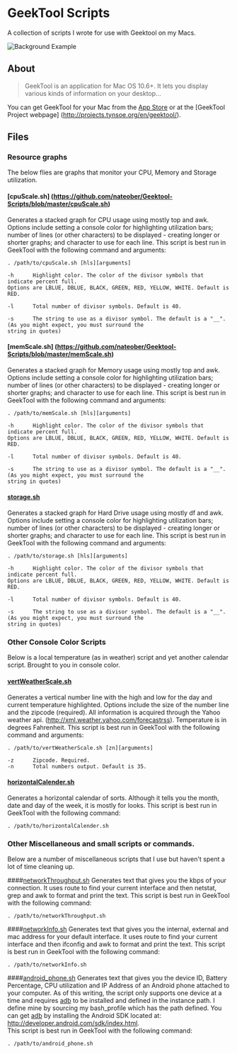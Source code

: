 # GeekTool Scripts

A collection of scripts I wrote for use with Geektool on my Macs.

<img src="http://dl.dropbox.com/u/2970815/Geektool.png" alt="Background Example" />

## About
>GeekTool is an application for Mac OS 10.6+. 
>It lets you display various kinds of information on your desktop...

You can get GeekTool for your Mac from the [App Store](http://itunes.apple.com/us/app/geektool/id456877552?mt=12) or at the [GeekTool Project webpage] (http://projects.tynsoe.org/en/geektool/).

## Files
### Resource graphs
The below flies are graphs that monitor your CPU, Memory and Storage utilization.

#### [cpuScale.sh] (https://github.com/nateober/Geektool-Scripts/blob/master/cpuScale.sh)
Generates a stacked graph for CPU usage using mostly top and awk.
Options include setting a console color for highlighting utilization bars; number of lines (or other characters) to be displayed - creating longer or shorter graphs; and character to use for each line. 
This script is best run in GeekTool with the following command and arguments:

	. /path/to/cpuScale.sh [hls][arguments]
	
	-h      Highlight color. The color of the divisor symbols that indicate percent full. 
	Options are LBLUE, DBLUE, BLACK, GREEN, RED, YELLOW, WHITE. Default is RED.
	
	-l      Total number of divisor symbols. Default is 40.
	
	-s      The string to use as a divisor symbol. The default is a "__". (As you might expect, you must surround the
	string in quotes)

#### [memScale.sh] (https://github.com/nateober/Geektool-Scripts/blob/master/memScale.sh)
Generates a stacked graph for Memory usage using mostly top and awk.
Options include setting a console color for highlighting utilization bars; number of lines (or other characters) to be displayed - creating longer or shorter graphs; and character to use for each line. 
This script is best run in GeekTool with the following command and arguments:

	. /path/to/memScale.sh [hls][arguments]
	
	-h      Highlight color. The color of the divisor symbols that indicate percent full. 
	Options are LBLUE, DBLUE, BLACK, GREEN, RED, YELLOW, WHITE. Default is RED.
	
	-l      Total number of divisor symbols. Default is 40.
	
	-s      The string to use as a divisor symbol. The default is a "__". (As you might expect, you must surround the
	string in quotes)

#### [storage.sh](https://github.com/nateober/Geektool-Scripts/blob/master/storage.sh)
Generates a stacked graph for Hard Drive usage using mostly df and awk.
Options include setting a console color for highlighting utilization bars; number of lines (or other characters) to be displayed - creating longer or shorter graphs; and character to use for each line. 
This script is best run in GeekTool with the following command and arguments:

	. /path/to/storage.sh [hls][arguments]
	
	-h      Highlight color. The color of the divisor symbols that indicate percent full. 
	Options are LBLUE, DBLUE, BLACK, GREEN, RED, YELLOW, WHITE. Default is RED.
	
	-l      Total number of divisor symbols. Default is 40.
	
	-s      The string to use as a divisor symbol. The default is a "__". (As you might expect, you must surround the
	string in quotes)
	
### Other Console Color Scripts
Below is a local temperature (as in weather) script and yet another calendar script. Brought to you in console color.

#### [vertWeatherScale.sh](https://github.com/nateober/Geektool-Scripts/blob/master/vertWeatherScale.sh)
Generates a vertical number line with the high and low for the day and current temperature highlighted.
Options include the size of the number line and the zipcode (required). All information is acquired through the Yahoo weather api. (http://xml.weather.yahoo.com/forecastrss).
Temperature is in degrees Fahrenheit.
This script is best run in GeekTool with the following command and arguments:

	. /path/to/vertWeatherScale.sh [zn][arguments]
	
	-z      Zipcode. Required.
	-n      Total numbers output. Default is 35.

#### [horizontalCalender.sh](https://github.com/nateober/Geektool-Scripts/blob/master/horizontalCalender.sh)
Generates a horizontal calendar of sorts. Although it tells you the month, date and day of the week, it is mostly for looks.
This script is best run in GeekTool with the following command:

	. /path/to/horizontalCalender.sh
	
### Other Miscellaneous and small scripts or commands. 
Below are a number of miscellaneous scripts that I use but haven't spent a lot of time cleaning up.

####[networkThroughput.sh](https://github.com/nateober/Geektool-Scripts/blob/master/networkThroughput.sh)
Generates text that gives you the kbps of your connection. It uses route to find your current interface and then netstat, grep and awk to format and print the text.
This script is best run in GeekTool with the following command:

	. /path/to/networkThroughput.sh

####[networkInfo.sh](https://github.com/nateober/Geektool-Scripts/blob/master/networkInfo.sh)
Generates text that gives you the internal, external and mac address for your default interface. It uses route to find your current interface and then ifconfig and awk to format and print the text.
This script is best run in GeekTool with the following command:
	
	. /path/to/networkInfo.sh
	
####[android_phone.sh](https://github.com/nateober/Geektool-Scripts/blob/master/android_phone.sh)
Generates text that gives you the device ID, Battery Percentage, CPU utilization and IP Address of an Android phone attached to your computer. As of this writing, the script only supports one device at a time and requires [adb](http://http://developer.android.com/tools/help/adb.html) to be installed and defined in the instance path. I define mine by sourcing my bash_profile which has the path defined.
You can get [adb](http://http://developer.android.com/tools/help/adb.html) by installing the Android SDK located at: http://developer.android.com/sdk/index.html.  
This script is best run in GeekTool with the following command:
	
	. /path/to/android_phone.sh
	